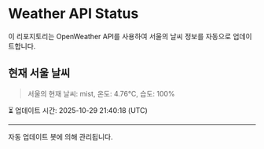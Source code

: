 
# Weather API Status

이 리포지토리는 OpenWeather API를 사용하여 서울의 날씨 정보를 자동으로 업데이트합니다.

## 현재 서울 날씨
> 서울의 현재 날씨: mist, 온도: 4.76°C, 습도: 100%

⏳ 업데이트 시간: 2025-10-29 21:40:18 (UTC)

---
자동 업데이트 봇에 의해 관리됩니다.
